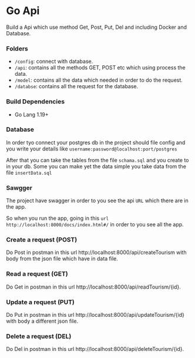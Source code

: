 # Go Api

Build a Api which use method Get, Post, Put, Del and including Docker and Database.

### Folders
* `/config`: connect with database.
* `/api`: contains all the methods GET, POST etc which using process the data.
* `/model`: contains all the data which needed in order to do the request.
* `/databse`: contains all the request for the database.

### Build Dependencies

* Go Lang 1.19+

### Database

In order tyo connect your postgres db in the project should file config and you write your details
like `username:password@localhost:port/postgres`

After that you can take the tables from the file `schama.sql` and you create to in your db.
Some you can make yet the data simple you take data from the file `insertData.sql`

### Sawgger
The project have swagger in order to you see the api `URL` which there are in the app.

So when you run the app, going in this `url http://localhost:8000/docs/index.html#/` in order to you see all the app.

### Create a request (POST)

Do Post in postman in this url http://localhost:8000/api/createTourism with body from the json file which have in data file.

### Read a request (GET)

Do Get in postman in this url http://localhost:8000/api/readTourism/{id}.

### Update a request (PUT)

Do Put in postman in this url http://localhost:8000/api/updateTourism/{id} with body a different json file.

### Delete  a request (DEL)

Do Del in postman in this url http://localhost:8000/api/deleteTourism/{id}.



